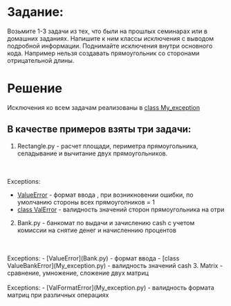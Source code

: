 # Задание:
Возьмите 1-3 задачи из тех, что были на прошлых
семинарах или в домашних заданиях. Напишите к ним
классы исключения с выводом подробной информации.
Поднимайте исключения внутри основного кода. Например
нельзя создавать прямоугольник со сторонами
отрицательной длины.

# Решение
Исключения ко всем задачам реализованы в [class My_exception](My_exception.py)
## В качестве примеров взяты три задачи:
1. Rectangle.py - расчет площади, периметра прямоугольника,
селадывание и вычитание двух прямоугольников.
<br>
<br>
    Exceptions:

- [ValueError](Rectangle.py) - формат ввода , при возникновении ошибки, по умолчанию стороны всех прямоуголников = 1
- [class ValError](My_exception.py) - валидность значений сторон прямоугольника на отри
2. Bank.py - банкомат по выдачи и зачислению cash  с учетом комиссии на снятие денег и начисленнию процентов
<br>
<br>
    Exceptions:
- [ValueError](Bank.py) - формат ввода
- [class ValueBankError](My_exception.py) - валидность значений cash
3. Matrix - сравнение, умножение, сложение двух матриц
<br>
<br>
    Exceptions:
- [ValFormatError](My_exception.py) - валидность формата матриц при различных операциях


